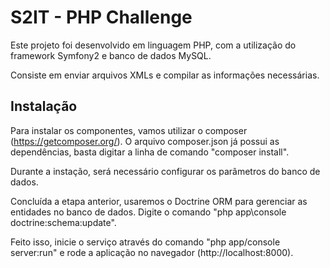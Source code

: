 S2IT - PHP Challenge
====================

Este projeto foi desenvolvido em linguagem PHP, com a utilização do framework Symfony2 e banco de dados MySQL.

Consiste em enviar arquivos XMLs e compilar as informações necessárias.


Instalação
----------

Para instalar os componentes, vamos utilizar o composer (https://getcomposer.org/). O arquivo composer.json já possui as dependências, basta digitar a linha de comando "composer install".

Durante a instação, será necessário configurar os parâmetros do banco de dados.

Concluída a etapa anterior, usaremos o Doctrine ORM para gerenciar as entidades no banco de dados. Digite o comando "php app\console doctrine:schema:update".

Feito isso, inicie o serviço através do comando "php app/console server:run" e rode a aplicação no navegador (http://localhost:8000).

